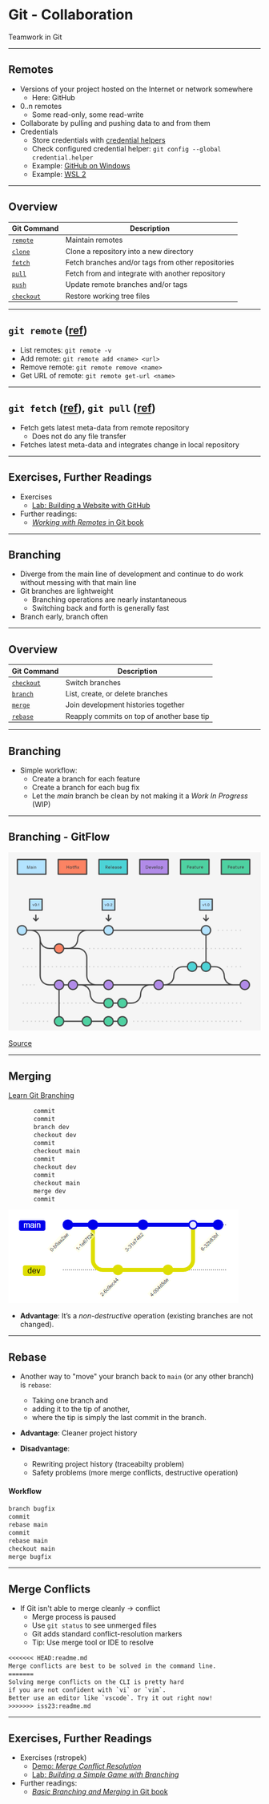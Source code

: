 # Git - Collaboration

Teamwork in Git

---

## Remotes

- Versions <!-- .element: class="fragment" --> of your project hosted on the Internet or network somewhere
  - Here: GitHub
- 0..n <!-- .element: class="fragment" --> remotes
  - Some read-only, some read-write
- Collaborate <!-- .element: class="fragment" --> by pulling and pushing data to and from them
- Credentials <!-- .element: class="fragment" -->
  - Store credentials with [credential helpers](https://git-scm.com/docs/gitcredentials)
  - Check configured credential helper: `git config --global credential.helper`
  - Example: [GitHub on Windows](https://help.github.com/en/github/using-git/caching-your-github-password-in-git)
  - Example: [WSL 2](https://docs.microsoft.com/en-us/windows/wsl/tutorials/wsl-git#git-credential-manager-setup)

---

## Overview

| Git Command                                         | Description                                        |
| --------------------------------------------------- | -------------------------------------------------- |
| [`remote`](https://git-scm.com/docs/git-remote)     | Maintain remotes                                   |
| [`clone`](https://git-scm.com/docs/git-clone)       | Clone a repository into a new directory            |
| [`fetch`](https://git-scm.com/docs/git-fetch)       | Fetch branches and/or tags from other repositories |
| [`pull`](https://git-scm.com/docs/git-pull)         | Fetch from and integrate with another repository   |
| [`push`](https://git-scm.com/docs/git-push)         | Update remote branches and/or tags                 |
| [`checkout`](https://git-scm.com/docs/git-checkout) | Restore working tree files                         |

---

## `git remote` ([ref](https://git-scm.com/docs/git-remote))

- List <!-- .element: class="fragment" --> remotes: `git remote -v`
- Add <!-- .element: class="fragment" --> remote: `git remote add <name> <url>`
- Remove <!-- .element: class="fragment" --> remote: `git remote remove <name>`
- Get <!-- .element: class="fragment" --> URL of remote: `git remote get-url <name>`

---

## `git fetch` ([ref](https://git-scm.com/docs/git-fetch)), `git pull` ([ref](https://git-scm.com/docs/git-pull))

- Fetch <!-- .element: class="fragment" --> gets latest meta-data from remote repository
  - Does not do any file transfer
- Fetches <!-- .element: class="fragment" --> latest meta-data and integrates change in local repository

---

## Exercises, Further Readings

- Exercises
  - [Lab: Building a Website with GitHub](https://github.com/rstropek/git-fundamentals/blob/master/content/labs/0040-remotes.md)
- Further readings:
  - [*Working with Remotes* in Git book](https://git-scm.com/book/en/v2/Git-Basics-Working-with-Remotes)

---

## Branching

- Diverge <!-- .element: class="fragment" --> from the main line of development and continue to do work without messing with that main line
- Git <!-- .element: class="fragment" --> branches are lightweight
  - Branching operations are nearly instantaneous
  - Switching back and forth is generally fast
- Branch <!-- .element: class="fragment" --> early, branch often

---

## Overview

| Git Command                                         | Description                                |
| --------------------------------------------------- | ------------------------------------------ |
| [`checkout`](https://git-scm.com/docs/git-checkout) | Switch branches                            |
| [`branch`](https://git-scm.com/docs/git-branch)     | List, create, or delete branches           |
| [`merge`](https://git-scm.com/docs/git-merge)       | Join development histories together        |
| [`rebase`](https://git-scm.com/docs/git-rebase)     | Reapply commits on top of another base tip |

---

## Branching

- Simple workflow:
  - Create a branch for each feature
  - Create a branch for each bug fix
  - Let the *main* branch be clean by not making it a *Work In Progress* (WIP)

---

## Branching - GitFlow


![image-20221015135833529](./img/gitflow_(c)Atlassian.png)

[Source](https://www.atlassian.com/git/tutorials/comparing-workflows/gitflow-workflow)

---

## Merging

[Learn Git Branching](https://learngitbranching.js.org/)

```mermaid-gitGraph
       commit
       commit
       branch dev
       checkout dev
       commit
       checkout main
       commit
       checkout dev
       commit
       checkout main
       merge dev
       commit
```

![git-merge](./img/git-merge.png)

-  **Advantage**: It’s a *non-destructive* operation (existing branches are not changed).

---

## Rebase

- Another way to "move" your branch back to `main` (or any other branch) is `rebase`:
  - Taking one branch and 
  - adding it to the tip of another, 
  - where the tip is simply the last commit in the branch.

- **Advantage**: Cleaner project history
- **Disadvantage**:  
  - Rewriting project history (traceabilty problem)
  - Safety problems (more merge conflicts, destructive operation)

#### Workflow

```mermaid-gitGraph_rebase_not_working_atm
branch bugfix
commit
rebase main
commit
rebase main
checkout main
merge bugfix
```

---

## Merge Conflicts

- If Git isn't able to merge cleanly -> conflict
  - Merge process is paused
  - Use `git status` to see unmerged files
  - Git adds standard conflict-resolution markers
  - Tip: Use merge tool or IDE to resolve

```text
<<<<<<< HEAD:readme.md
Merge conflicts are best to be solved in the command line.
=======
Solving merge conflicts on the CLI is pretty hard
if you are not confident with `vi` or `vim`. 
Better use an editor like `vscode`. Try it out right now!
>>>>>>> iss23:readme.md
```

---

## Exercises, Further Readings

- Exercises (rstropek)
  - [Demo: *Merge Conflict Resolution*](https://github.com/rstropek/git-fundamentals/blob/master/content/labs/9010-merge-conflict.md)
  - [Lab: *Building a Simple Game with Branching*](https://github.com/rstropek/git-fundamentals/blob/master/content/labs/0050-branching.md)
- Further readings:
  - [*Basic Branching and Merging* in Git book](https://git-scm.com/book/en/v2/Git-Branching-Basic-Branching-and-Merging)
